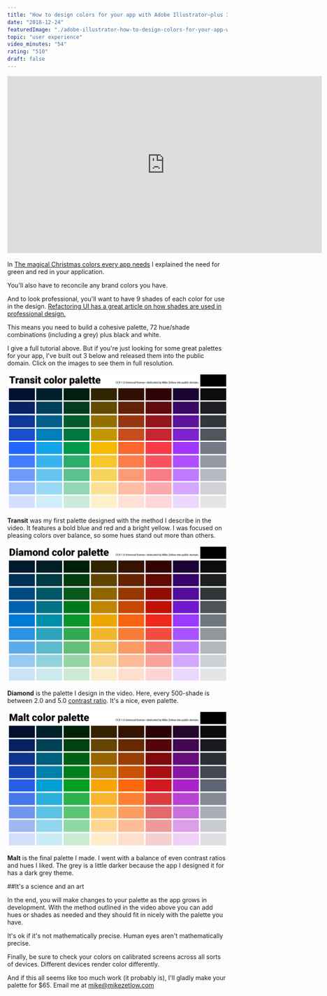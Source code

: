 ```yaml
---
title: "How to design colors for your app with Adobe Illustrator—plus 3 free palettes"
date: "2018-12-24"
featuredImage: "./adobe-illustrator-how-to-design-colors-for-your-app-with-adobe-illustrator-plus-3-free-palettes.png"
topic: "user experience"
video_minutes: "54"
rating: "510"
draft: false
---
```


<iframe width="720" height="405" src="https://www.youtube.com/embed/M57c0kP4Jo4?rel=0" frameborder="0" allow="autoplay; encrypted-media" allowfullscreen></iframe>

In [The magical Christmas colors every app needs](/the-magical-christmas-colors-every-app-needs/) I explained the need for green and red in your application.

You'll also have to reconcile any brand colors you have.

And to look professional, you'll want to have 9 shades of each color for use in the design. [Refactoring UI has a great article on how shades are used in professional design.](https://refactoringui.com/previews/building-your-color-palette/)

This means you need to build a cohesive palette, 72 hue/shade combinations (including a grey) plus black and white.

I give a full tutorial above. But if you're just looking for some great palettes for your app, I've built out 3 below and released them into the public domain. Click on the images to see them in full resolution.

![](transit-how-to-design-colors-for-your-app-with-adobe-illustrator-plus-3-free-palettes.png)

**Transit** was my first palette designed with the method I describe in the video. It features a bold blue and red and a bright yellow. I was focused on pleasing colors over balance, so some hues stand out more than others.

![](diamond-how-to-design-colors-for-your-app-with-adobe-illustrator-plus-3-free-palettes.png)

**Diamond** is the palette I design in the video. Here, every 500-shade is between 2.0 and 5.0 [contrast ratio](https://webaim.org/resources/contrastchecker/). It's a nice, even palette.

![](malt-how-to-design-colors-for-your-app-with-adobe-illustrator-plus-3-free-palettes.png)

**Malt** is the final palette I made. I went with a balance of even contrast ratios and hues I liked. The grey is a little darker because the app I designed it for has a dark grey theme.

##It's a science and an art

In the end, you will make changes to your palette as the app grows in development. With the method outlined in the video above you can add hues or shades as needed and they should fit in nicely with the palette you have.

It's ok if it's not mathematically precise. Human eyes aren't mathematically precise.

Finally, be sure to check your colors on calibrated screens across all sorts of devices. Different devices render color differently.

And if this all seems like too much work (it probably is), I'll gladly make your palette for $65. Email me at mike@mikezetlow.com